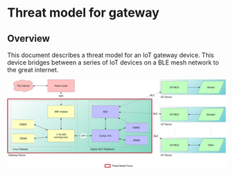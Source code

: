 # Threat model for gateway

## Overview

This document describes a threat model for an IoT gateway device.
This device bridges between a series of IoT devices on a BLE mesh
network to the great internet.

![Gateway architecture](gateway-structure.svg)
